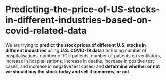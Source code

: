 # Predicting-the-price-of-US-stocks-in-different-industries-based-on-covid-related-data
We are trying to **predict the stock prices of different U.S. stocks in different industries** using **U.S. COVID-19 data** (including number of hospitalisations, number of ICU patients, number of patients on ventilators, increase in hospitalisations, increase in deaths, increase in positive test cases, and increase in negative test cases) and **determine whether or not we should buy the stock today and sell it tomorrow, or not**.
